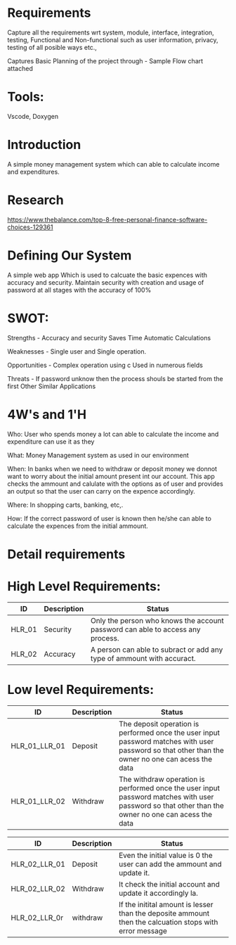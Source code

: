 # Requirements
Capture all the requirements wrt system, module, interface, integration, testing, Functional and Non-functional such as user information, privacy, testing of all posible ways etc.,

Captures Basic Planning of the project through - Sample Flow chart attached

# Tools:
Vscode, Doxygen

# Introduction
A simple money management system which can able to calculate income and expenditures.

# Research

https://www.thebalance.com/top-8-free-personal-finance-software-choices-129361

# Defining Our System

A simple web app Which is used to calcuate the basic expences with accuracy and security. Maintain security with creation and usage of password at all stages with the accuracy of 100%

# SWOT:

Strengths - Accuracy and security
            Saves Time
            Automatic Calculations
            

Weaknesses - Single user and Single operation.

Opportunities - Complex operation using c
                Used in numerous fields

Threats - If password unknow then the process shouls be started from the first
          Other Similar Applications


# 4W's and 1'H
Who:
User who spends money a lot can able to calculate the income and expenditure can use it as they 

What:
Money Management system as used in our environment

When:
In banks when we need to withdraw or deposit money we donnot want to worry about the initial amount present int our account. This app checks the ammount and calulate with the options as of user and provides an output so that the user can carry on the expence accordingly.

Where:
In shopping carts, banking, etc,.

How:
If the correct password of user is known then he/she can able to calculate the expences from the initial ammount.

# Detail requirements

# High Level Requirements:
| ID            | Description      | Status                                                                                         |  
| ------------- | ---------------- |------------------------------------------------------------------------------------------------|
|HLR_01             | Security         |Only the person who knows the account password can able to access any process.                  |
|HLR_02             | Accuracy         |A person can able to subract or add any type of ammount with accuract.                          |

# Low level Requirements:
|ID            | Description            | Status                                                                                           |
|--------------|------------------------|--------------------------------------------------------------------------------------------------|
|HLR_01_LLR_01      | Deposit                | The deposit operation is performed once the user input password matches with user password so that other than the owner no one can acess the data|
|HLR_01_LLR_02      | Withdraw               | The withdraw operation is performed once the user input password matches with user password so that other than the owner no one can acess the data|

|ID            | Description            | Status                                                                                           |
|--------------|------------------------|--------------------------------------------------------------------------------------------------|
|HLR_02_LLR_01      | Deposit                | Even the initial value is 0 the user can add the ammount and update it.                          |
|HLR_02_LLR_02      | Withdraw               | It check the initial account and update it accordingly la.                                       | 
|HLR_02_LLR_0r      | withdraw               | If the initital amount is lesser than the deposite ammount then the calcuation stops with error message|
